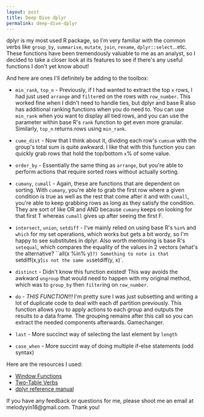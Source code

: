 ```yaml
---
layout: post
title: Deep Dive dplyr
permalink: deep-dive-dplyr
---
```


dplyr is my most used R package, so I'm very familiar with the common verbs like `group_by`, `summarise`, `mutate`, `join`, `rename`, `dplyr::select`...etc. These functions have been tremendously valuable to me as an analyst, so I decided to take a closer look at its features to see if there's any useful functions I don't yet know about! 

And here are ones I'll definitely be adding to the toolbox: 

* `min_rank`, `top_n` - Previously, if I had wanted to extract the top `x` rows, I had just used `arrange` and `filter`ed on the rows with `row_number`. This worked fine when I didn't need to handle ties, but dplyr and base R also has additional ranking functions when you do need to. You can use `min_rank` when you want to display all tied rows, and you can use the parameter within base R's `rank` function to get even more granular. Similarly, `top_n` returns rows using `min_rank`. 

* `cume_dist` - Now that I think about it, dividing each row's `cumsum` with the group's total sum is quite awkward. I like that with this function you can quickly grab rows that hold the top/bottom `x`% of some value. 

* `order_by` - Essentially the same thing as `arrange`, but you're able to perform actions that require sorted rows without actually sorting. 

* `cumany`, `cumall` - Again, these are functions that are dependent on sorting. With `cumany`, you're able to grab the first row where a given condition is true as well as the rest that come after it and with `cumall`, you're able to keep grabbing rows as long as they satisfy the condition. They are sort of like OR and AND because `cumany` keeps on looking for that first T whereas `cumall` gives up after seeing the first F. 

* `intersect`, `union`, `setdiff` - I've mainly relied on using base R's `%in%` and `which` for my set operations, which works but gets a bit wordy, so I'm happy to see substitutes in dplyr. Also worth mentioning is base R's `setequal`, which compares the equality of the values in 2 vectors (what's the alternative? ``all(x %in% y)`?) Something to note is that `setdiff(x,y)` is not the same as `setdiff(y, x)`.

* `distinct` - Didn't know this function existed! This way avoids the awkward `ungroup` that would need to happen with my original method, which was to `group_by` then `filter`ing on `row_number`. 

* `do` - *THIS FUNCTION!!!* I'm pretty sure I was just subsetting and writing a lot of duplicate code to deal with each df partition previously. This function allows you to apply actions to each group and outputs the results to a data frame. The grouping remains after this call so you can extract the needed components afterwards. Gamechanger.

* `last` - More succinct way of selecting the last element by `length`

* `case_when` - More succint way of doing multiple if-else statements (odd syntax)


Here are the resources I used: 

* [Window Functions](https://cran.r-project.org/web/packages/dplyr/vignettes/window-functions.html)
* [Two-Table Verbs](https://cran.r-project.org/web/packages/dplyr/vignettes/two-table.html)
* [dplyr reference manual](https://cran.r-project.org/web/packages/dplyr/dplyr.pdf)

<p class="message">If you have any feedback or questions for me, please shoot me an email at melodyyin18@gmail.com. Thank you!</p>